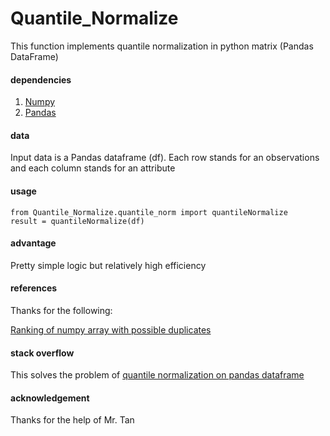 
Quantile_Normalize
======== 
This function implements quantile normalization in python matrix (Pandas DataFrame)

#### dependencies
1. [Numpy](http://www.numpy.org/)
2. [Pandas](http://pandas.pydata.org/pandas-docs/stable/install.html)

#### data
Input data is a Pandas dataframe (df).
Each row stands for an observations and each column stands for an attribute

#### usage
    from Quantile_Normalize.quantile_norm import quantileNormalize
    result = quantileNormalize(df)

#### advantage
Pretty simple logic but relatively high efficiency

#### references
Thanks for the following:

[Ranking of numpy array with possible duplicates](http://stackoverflow.com/questions/14671013/ranking-of-numpy-array-with-possible-duplicates)

#### stack overflow
This solves the problem of [quantile normalization on pandas dataframe](http://stackoverflow.com/questions/37935920/quantile-normalization-on-pandas-dataframe)

#### acknowledgement
Thanks for the help of Mr. Tan
